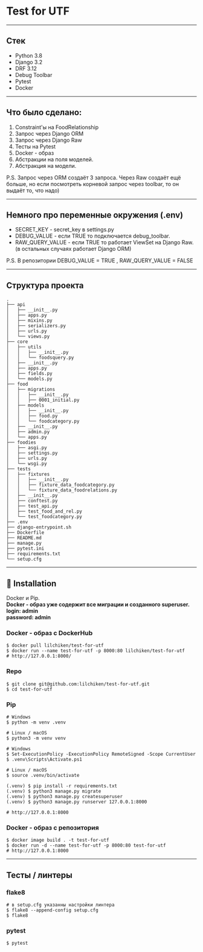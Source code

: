 # Test for UTF

----

## Стек

- Python 3.8
- Django 3.2
- DRF 3.12
- Debug Toolbar
- Pytest
- Docker

----

## Что было сделано:

1. Constraint'ы на FoodRelationship
2. Запрос через Django ORM
3. Запрос через Django Raw
4. Тесты на Pytest
5. Docker - образ
6. Абстракции на поля моделей.
7. Абстракция на модели.

P.S. Запрос через ORM создаёт 3 запроса. Через Raw создаёт ещё больше, но если посмотреть корневой запрос через toolbar, то он выдаёт то, что надо)

----

## Немного про переменные окружения (.env)

 - SECRET_KEY - secret_key в settings.py
 - DEBUG_VALUE - если TRUE то подключается debug_toolbar.
 - RAW_QUERY_VALUE - если TRUE то работает ViewSet на Django Raw. (в остальных случаях работает Django ORM)

P.S. В репозитории DEBUG_VALUE = TRUE , RAW_QUERY_VALUE = FALSE

----

## Структура проекта
```
.
├── api
│   ├── __init__.py
│   ├── apps.py
│   ├── mixins.py
│   ├── serializers.py
│   ├── urls.py
│   └── views.py
├── core
│   ├── utils
│   │   ├── __init__.py
│   │   └── foodsquery.py
│   ├── __init__.py
│   ├── apps.py
│   ├── fields.py
│   └── models.py
├── food
│   ├── migrations
│   │   ├── __init__.py
│   │   ├── 0001_initial.py
│   ├── models
│   │   ├── __init__.py
│   │   ├── food.py
│   │   └── foodcategory.py
│   ├── __init__.py
│   ├── admin.py
│   └── apps.py
├── foodies
│   ├── asgi.py
│   ├── settings.py
│   ├── urls.py
│   └── wsgi.py
├── tests
│   ├── fixtures
│   │   ├── __init__.py
│   │   ├── fixture_data_foodcategory.py
│   │   └── fixture_data_foodrelations.py
│   ├── __init__.py
│   ├── conftest.py
│   ├── test_api.py
│   ├── test_food_and_rel.py
│   └── test_foodcategory.py
├── .env
├── django-entrypoint.sh
├── Dockerfile
├── README.md
├── manage.py
├── pytest.ini
├── requirements.txt
└── setup.cfg
```

----

## 📖 Installation
Docker и Pip.  
**Docker - образ уже содержит все миграции и созданного superuser.**  
**login: admin**  
**password: admin**

### Docker - образ с DockerHub

```
$ docker pull lilchiken/test-for-utf
$ docker run --name test-for-utf -p 8000:80 lilchiken/test-for-utf
# http://127.0.0.1:8000/
```

### Repo

```
$ git clone git@github.com:lilchiken/test-for-utf.git
$ cd test-for-utf
```

### Pip

```
# Windows
$ python -m venv .venv

# Linux / macOS
$ python3 -m venv venv

# Windows
$ Set-ExecutionPolicy -ExecutionPolicy RemoteSigned -Scope CurrentUser
$ .venv\Scripts\Activate.ps1

# Linux / macOS
$ source .venv/bin/activate

(.venv) $ pip install -r requirements.txt
(.venv) $ python3 manage.py migrate
(.venv) $ python3 manage.py createsuperuser
(.venv) $ python3 manage.py runserver 127.0.0.1:8000

# http://127.0.0.1:8000
```


### Docker - образ с репозитория

```
$ docker image build . -t test-for-utf
$ docker run -d --name test-for-utf -p 8000:80 test-for-utf
# http://127.0.0.1:8000
```

----

## Тесты / линтеры

### flake8
```
# в setup.cfg указанны настройки линтера
$ flake8 --append-config setup.cfg
$ flake8
```

### pytest
```
$ pytest
```
